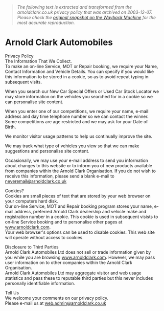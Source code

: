 > *The following text is extracted and transformed from the arnoldclark.co.uk privacy policy that was archived on 2003-12-07. Please check the [original snapshot on the Wayback Machine](https://web.archive.org/web/20031207163813id_/http%3A//www.arnoldclark.co.uk/Privacy.aspx) for the most accurate reproduction.*

# Arnold Clark Automobiles

Privacy Policy   
The Information That We Collect.   
To make an on-line Service, MOT or Repair booking, we require your Name, Contact Information and Vehicle Details. You can specify if you would like this information to be stored in a cookie, so as to avoid repeat typing in subsequent visits.

  
When you search our New Car Special Offers or Used Car Stock Locator we may store information on the vehicles you searched for in a cookie so we can personalise site content.

  
When you enter one of our competitions, we require your name, e-mail address and day time telephone number so we can contact the winner. Some competitions are age restricted and we may ask for your Date of Birth.

  
We monitor visitor usage patterns to help us continually improve the site.

  
We may track what type of vehicles you view so that we can make suggestions and personalise site content.

Occasionally, we may use your e-mail address to send you information about changes to this website or to inform you of new products available from companies within the Arnold Clark Organisation. If you do not wish to receive this information, please send a blank e-mail to [ neveremail@arnoldclark.co.uk](mailto:neveremail@arnoldclark.co.uk)

Cookies?   
Cookies are small pieces of text that are stored by your web browser on your computers hard disk.   
Our on-line Service, MOT and Repair booking program stores your name, e-mail address, preferred Arnold Clark dealership and vehicle make and registration number in a cookie. This cookie is used in subsequent visists to on-line Service booking and to personalise other pages at www.arnoldclark.com.   
Your web browser's options can be used to disable cookies. This web site will operate without access to cookies. 

Disclosure to Third Parties   
Arnold Clark Automobiles Ltd does not sell or trade information given by you while you are browsing www.arnoldclark.com. However, we may pass user information on to other companies within the Arnold Clark Organisation.   
Arnold Clark Automobiles Ltd may aggregate visitor and web usage statistics and pass these to reputable third parties but this never includes personally identifiable information. 

Tell Us   
We welcome your comments on our privacy policy.  
Please e-mail us at [web.admin@arnoldclark.co.uk](mailto:web.admin@arnoldclark.co.uk)
